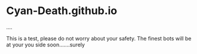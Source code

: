 # Cyan-Death.github.io

....

This is a test, please do not worry about your safety. The finest bots will be at your you side soon.......surely
